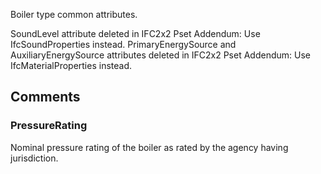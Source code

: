 Boiler type common attributes.

<!-- end of short definition -->

SoundLevel attribute deleted in IFC2x2 Pset Addendum: Use IfcSoundProperties instead. PrimaryEnergySource and AuxiliaryEnergySource attributes deleted in IFC2x2 Pset Addendum: Use IfcMaterialProperties instead.


## Comments

### PressureRating

Nominal pressure rating of the boiler as rated by the agency having jurisdiction.

